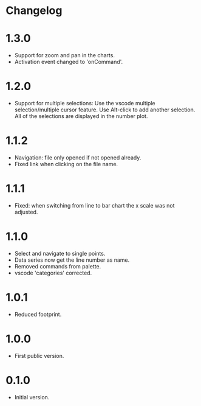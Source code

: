 # Changelog

# 1.3.0
- Support for zoom and pan in the charts.
- Activation event changed to 'onCommand'.

# 1.2.0
- Support for multiple selections: Use the vscode multiple selection/multiple cursor feature. Use Alt-click to add another selection. All of the selections are displayed in the number plot.

# 1.1.2
- Navigation: file only opened if not opened already.
- Fixed link when clicking on the file name.

# 1.1.1
- Fixed: when switching from line to bar chart the x scale was not adjusted.

# 1.1.0
- Select and navigate to single points.
- Data series now get the line number as name.
- Removed commands from palette.
- vscode 'categories' corrected.

# 1.0.1
- Reduced footprint.

# 1.0.0
- First public version.

# 0.1.0
- Initial version.


